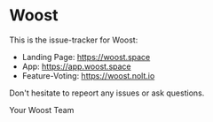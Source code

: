 # Woost

This is the issue-tracker for Woost:
* Landing Page: https://woost.space
* App: https://app.woost.space
* Feature-Voting: https://woost.nolt.io

Don't hesitate to repeort any issues or ask questions.

Your Woost Team
